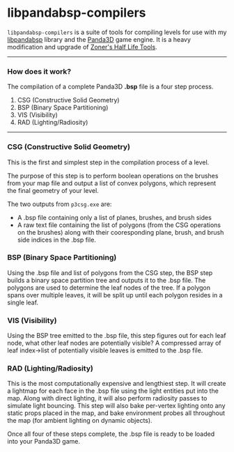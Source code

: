# libpandabsp-compilers
`libpandabsp-compilers` is a suite of tools for compiling levels for use with my [libpandabsp](https://github.com/lachbr/libpandabsp) library and the [Panda3D](https://github.com/panda3d/panda3d) game engine. It is a heavy modification and upgrade of [Zoner's Half Life Tools](http://zhlt.info/).

---

### How does it work?
The compilation of a complete Panda3D **.bsp** file is a four step process.
1) CSG (Constructive Solid Geometry)
2) BSP (Binary Space Partitioning)
3) VIS (Visibility)
4) RAD (Lighting/Radiosity)

---

### CSG (Constructive Solid Geometry)
This is the first and simplest step in the compilation process of a level.

The purpose of this step is to perform boolean operations on the brushes from your map file and output a list of convex polygons, which represent the final geometry of your level.

The two outputs from `p3csg.exe` are:
- A .bsp file containing only a list of planes, brushes, and brush sides
- A raw text file containing the list of polygons (from the CSG operations on the brushes) along with their cooresponding plane, brush, and brush side indices in the .bsp file.
### BSP (Binary Space Partitioning)
Using the .bsp file and list of polygons from the CSG step, the BSP step builds a binary space partition tree and outputs it to the .bsp file.
The polygons are used to determine the leaf nodes of the tree. If a polygon spans over multiple leaves, it will be split up until each polygon resides in a single leaf.
### VIS (Visibility)
Using the BSP tree emitted to the .bsp file, this step figures out for each leaf node, what other leaf nodes are potentially visible? A compressed array of leaf index->list of potentially visible leaves is emitted to the .bsp file.
### RAD (Lighting/Radiosity)
This is the most computationally expensive and lengthiest step. It will create a lightmap for each face in the .bsp file using the light entities put into the map. Along with direct lighting, it will also perform radiosity passes to simulate light bouncing.
This step will also bake per-vertex lighting onto any static props placed in the map, and bake environment probes all throughout the map (for ambient lighting on dynamic objects).

Once all four of these steps complete, the .bsp file is ready to be loaded into your Panda3D game.

